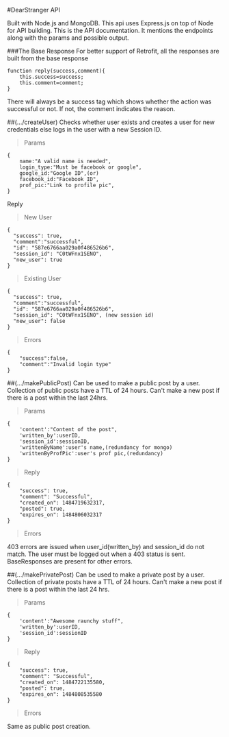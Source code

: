 #DearStranger API

Built with Node.js and MongoDB. This api uses Express.js on top of Node for API building.
This is the API documentation.
It mentions the endpoints along with the params and possible output.

###The Base Response
For better support of Retrofit, all the responses are built from the base response

	function reply(success,comment){
		this.success=success;
		this.comment=comment;
	} 

There will always be a success tag which shows whether the action was successful or not. If not,
the comment indicates the reason.

##(.../createUser)
Checks whether user exists and creates a user for new credentials else logs in the user with a new Session ID.

>Params

	{
		name:"A valid name is needed",
		login_type:"Must be facebook or google",
		google_id:"Google ID",(or)
		facebook_id:"Facebook ID",
		prof_pic:"Link to profile pic",
	}

Reply

>New User

	{
  	  "success": true,
  	  "comment":"successful",
	  "id": "587e6766aa029a0f486526b6",
	  "session_id": "C0tWFnx1SENO",
	  "new_user": true
	}

>Existing User

	{
  	  "success": true,
  	  "comment":"successful",
	  "id": "587e6766aa029a0f486526b6",
	  "session_id": "C0tWFnx1SENO", (new session id)
	  "new_user": false
	}

>Errors

	{
		"success":false,
		"comment":"Invalid login type"
	}

##(.../makePublicPost)
Can be used to make a public post by a user. Collection of public posts have a TTL of 24 hours.
Can't make a new post if there is a post within the last 24hrs.

>Params

	{
		'content':"Content of the post",
		'written_by':userID,
		'session_id':sessionID,
		'writtenByName':user's name,(redundancy for mongo)
		'writtenByProfPic':user's prof pic,(redundancy)
	}

>Reply
	
	{
  		"success": true,
  		"comment": "Successful",
  		"created_on": 1484719632317,
  		"posted": true,
  		"expires_on": 1484806032317
	}

>Errors

403 errors are issued when user_id(written_by) and session_id do not match. The user must be logged out
when a 403 status is sent. BaseResponses are present for other errors.

##(.../makePrivatePost)
Can be used to make a private post by a user. Collection of private posts have a TTL of 24 hours.
Can't make a new post if there is a post within the last 24 hrs.

>Params

	{
		'content':"Awesome raunchy stuff",
		'written_by':userID,
		'session_id':sessionID
	}

>Reply

	{
  		"success": true,
  		"comment": "Successful",
  		"created_on": 1484722135580,
  		"posted": true,
  		"expires_on": 1484808535580
	}

>Errors

Same as public post creation.